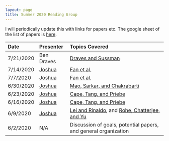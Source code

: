 ```yaml
---
layout: page
title: Summer 2020 Reading Group
---
```

I will periodically update this with links for papers etc.  The google sheet of the list of papers is [here](https://docs.google.com/spreadsheets/d/1jdYwNqViZ4kz-cvREZWdq9jOFScAkvOHmUU2pRRoa1U/edit?usp=sharing).

| Date                     | Presenter |   Topics Covered | 
| :--------                |    :---------   |  :---------   |
|7/21/2020		| Ben Draves | [Draves and Sussman](https://arxiv.org/abs/2005.02511) |
|7/14/2020		| [Joshua](../assets/SIMPLE_notes.pdf) | [Fan et al.](https://arxiv.org/abs/1910.01734) |
|7/7/2020		   | [Joshua](../assets/SIMPLE_notes.pdf)| [Fan et al.](https://arxiv.org/abs/1910.01734) |
|6/30/2020		   | [Joshua](../assets/mao_et_al_notes.pdf) | [Mao, Sarkar, and Chakrabarti](https://www-tandfonline-com.proxy1.library.jhu.edu/doi/full/10.1080/01621459.2020.1751645) |
|6/23/2020		   | [Joshua](../assets/ctp_aos_notes.pdf) | [Cape, Tang, and Priebe](https://projecteuclid.org/euclid.aos/1564797852) |
|6/16/2020		   | [Joshua](../assets/ctp_aos_notes.pdf) | [Cape, Tang, and Priebe](https://projecteuclid.org/euclid.aos/1564797852) |
| 6/9/2020 	           | [Joshua](../assets/reading_group.pdf) | [Lei and Rinaldo](https://projecteuclid.org/euclid.aos/1418135620), and [Rohe, Chatterjee, and Yu](https://projecteuclid.org/euclid.aos/1314190618) |
| 6/2/2020                 |N/A      | Discussion of goals, potential papers, and general organization       | 

